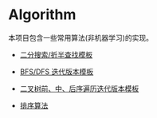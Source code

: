 # Algorithm

本项目包含一些常用算法(非机器学习)的实现。



- [二分搜索/折半查找模板](src/main/java/binarysearch/BinarySearch.md)

- [BFS/DFS 迭代版本模板](src/main/java/graph/DFS-BFS.MD)

- [二叉树前、中、后序遍历迭代版本模板](src/main/java/tree/TREE.MD) 

- [排序算法](src/main/java/sort/SORT.MD)
